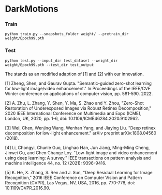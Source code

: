 # DarkMotions

### Train
```
python train.py --snapshots_folder weight/ --pretrain_dir weight/Epoch99.pth
```

### Test
```
python test.py --input_dir test_dataset --weight_dir weight/Epoch99.pth --test_dir test_output
```

The stands as an modified adaption of [1] and [2] with our innovation.

[1] Zheng, Shen, and Gaurav Gupta. "Semantic-guided zero-shot learning for low-light image/video enhancement." In Proceedings of the IEEE/CVF Winter conference on applications of computer vision, pp. 581-590. 2022.

[2] A. Zhu, L. Zhang, Y. Shen, Y. Ma, S. Zhao and Y. Zhou, "Zero-Shot Restoration of Underexposed Images via Robust Retinex Decomposition," 2020 IEEE International Conference on Multimedia and Expo (ICME), London, UK, 2020, pp. 1-6, doi: 10.1109/ICME46284.2020.9102962.

[3] Wei, Chen, Wenjing Wang, Wenhan Yang, and Jiaying Liu. "Deep retinex decomposition for low-light enhancement." arXiv preprint arXiv:1808.04560 (2018).

[4] Li, Chongyi, Chunle Guo, Linghao Han, Jun Jiang, Ming-Ming Cheng, Jinwei Gu, and Chen Change Loy. "Low-light image and video enhancement using deep learning: A survey." IEEE transactions on pattern analysis and machine intelligence 44, no. 12 (2021): 9396-9416.

[5] K. He, X. Zhang, S. Ren and J. Sun, "Deep Residual Learning for Image Recognition," 2016 IEEE Conference on Computer Vision and Pattern Recognition (CVPR), Las Vegas, NV, USA, 2016, pp. 770-778, doi: 10.1109/CVPR.2016.90.
